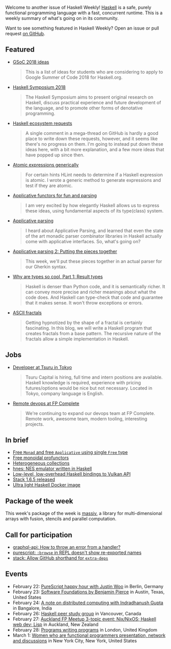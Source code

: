 Welcome to another issue of Haskell Weekly!
[Haskell](https://www.haskell.org) is a safe, purely functional programming language with a fast, concurrent runtime.
This is a weekly summary of what's going on in its community.

Want to see something featured in Haskell Weekly?
Open an issue or pull request [on GitHub](https://github.com/haskellweekly/haskellweekly.github.io).

## Featured

-   [GSoC 2018 ideas](https://summer.haskell.org/ideas.html)

    > This is a list of ideas for students who are considering to apply to Google Summer of Code 2018 for Haskell.org.

-   [Haskell Symposium 2018](https://www.haskell.org/haskell-symposium/2018/)

    > The Haskell Symposium aims to present original research on Haskell, discuss practical experience and future development of the language, and to promote other forms of denotative programming.

-   [Haskell ecosystem requests](https://www.snoyman.com/blog/2018/02/haskell-ecosystem-requests)

    > A single comment in a mega-thread on GitHub is hardly a good place to write down these requests, however, and it seems like there's no progress on them. I'm going to instead put down these ideas here, with a bit more explanation, and a few more ideas that have popped up since then.

-   [Atomic expressions generically](https://neilmitchell.blogspot.com/2018/02/atomic-expressions-generically.html)

    > For certain hints HLint needs to determine if a Haskell expression is atomic. I wrote a generic method to generate expressions and test if they are atomic.

-   [Applicative functors for fun and parsing](https://arunraghavan.net/2018/02/applicative-functors-for-fun-and-parsing/)

    > I am very excited by how elegantly Haskell allows us to express these ideas, using fundamental aspects of its type(class) system.

-   [Applicative parsing](https://blog.lahteenmaki.net/applicative-parsing.html)

    > I heard about Applicative Parsing, and learned that even the state of the art monadic parser combinator libraries in Haskell actually come with applicative interfaces. So, what's going on?

-   [Applicative parsing 2: Putting the pieces together](https://mmhaskell.com/blog/2018/2/19/applicative-parsing-ii-putting-the-pieces-together)

    > This week, we'll put these pieces together in an actual parser for our Gherkin syntax.

-   [Why are types so cool, Part 1: Result types](https://blue-dinosaur.github.io/haskell/type-theory/programming/2018/02/19/result-types.html)

    > Haskell is denser than Python code, and it is semantically richer. It can convey more precise and richer meanings about what the code does. And Haskell can type-check that code and guarantee that it makes sense. It won't throw exceptions or errors.

-   [ASCII fractals](https://janmasrovira.gitlab.io/ascetic-slug/post/ascii-fractals/)

    > Getting hypnotized by the shape of a fractal is certainly fascinating. In this blog, we will write a Haskell program that creates fractals from a base pattern. The recursive nature of the fractals allow a simple implementation in Haskell.

## Jobs

-   [Developer at Tsuru in Tokyo](https://np.reddit.com/r/haskell/comments/7ysft5/tsuru_is_hiring/duits8s/)

    > Tsuru Capital is hiring, full time and intern positions are available. Haskell knowledge is required, experience with pricing futures/options would be nice but not necessary. Located in Tokyo, company language is English.

-   [Remote devops at FP Complete](https://twitter.com/snoyberg/status/965969385755172869)

    > We're continuing to expand our devops team at FP Complete. Remote work, awesome team, modern tooling, interesting projects.

## In brief

-   [Free `Monad` and free `Applicative` using single `Free` type](http://oleg.fi/gists/posts/2018-02-21-single-free.html)
-   [Free monoidal profunctors](https://bartoszmilewski.com/2018/02/20/free-monoidal-profunctors/)
-   [Heterogeneous collections](http://www.hsyl20.fr/home/posts/2018-02-21-heterogeneous-collections.html)
-   [hnes: NES emulator written in Haskell](https://github.com/dbousamra/hnes/tree/02a1db57c4cc045af64892919c395f09d129f9fd)
-   [Low-level, low-overhead Haskell bindings to Vulkan API](https://github.com/achirkin/vulkan/tree/cfb85bc7096abf6099b9253ac3da28d4ffd40ee4)
-   [Stack 1.6.5 released](https://github.com/commercialhaskell/stack/releases/tag/v1.6.5)
-   [Ultra light Haskell Docker image](https://github.com/naushadh/hello-world/tree/3a4ecb3e49a7cd1624c385bdb808518182fd17cb#example-1-ultra-light-docker-image)

## Package of the week

This week's package of the week is [massiv](https://hackage.haskell.org/package/massiv-0.1.0.0),
a library for multi-dimensional arrays with fusion, stencils and parallel computation.

## Call for participation

-   [graphql-api: How to throw an error from a handler?](https://github.com/haskell-graphql/graphql-api/issues/172)
-   [purescript: `:browse` in REPL doesn't show re-exported names](https://github.com/purescript/purescript/issues/3247)
-   [stack: Allow GitHub shorthand for `extra-deps`](https://github.com/commercialhaskell/stack/issues/3873)

## Events

-   February 22: [PureScript happy hour with Justin Woo](https://www.meetup.com/Berlin-Functional-Programming-Group/events/246441427/) in Berlin, Germany
-   February 23: [Software Foundations by Benjamin Pierce](https://www.meetup.com/Austin-Types-Theorems-and-Programming-Languages/events/245115075/) in Austin, Texas, United States
-   February 24: [A note on distributed computing with Indradhanush Gupta](https://www.meetup.com/Papers-we-love-Bangalore/events/247608496/) in Bangalore, India
-   February 26: [Haskell peer study group](https://www.meetup.com/Vancouver-Functional-Programmers/events/247554893/) in Vancouver, Canada
-   February 27: [Auckland FP Meetup 3-topic event: Nix/NixOS; Haskell web dev; Lisp](https://www.meetup.com/Functional-Programming-Auckland/events/247729046/) in Auckland, New Zealand
-   February 28: [Programs writing programs](https://www.meetup.com/London-Haskell/events/247767200/) in London, United Kingdom
-   March 1: [Women who are functional programmers presentation, network and discussions](https://www.meetup.com/NY-Women-Who-Functional-Code/events/243905448/) in New York City, New York, United States
